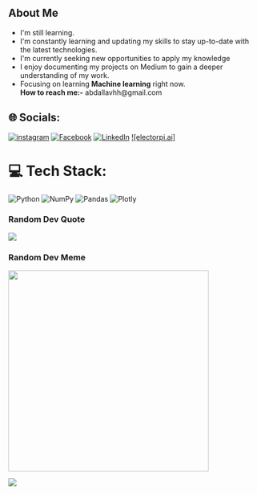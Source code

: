 <div id="Dark Is The Night,
  Cold Is The Ground">
  <h2>About Me</h2>
  <ul>
    <li>I'm still learning.</li>
    <li>I'm constantly learning and updating my skills to stay up-to-date with the latest technologies.</li>   <li>I'm currently seeking new opportunities to apply my knowledge</li>
    <li>I enjoy documenting my projects on Medium to gain a deeper understanding of my work.</li>
    <li>Focusing on learning <b>Machine learning</b> right now.</li>
<b>How to reach me:-</b> 
abdallavhh@gmail.com
  </ul>
</div>


## 🌐 Socials:
[![instagram](https://img.shields.io/badge/instagram-%231877F2.svg?logo=instagram&logoColor=white)](https://www.instagram.com/abdallavhh/)
[![Facebook](https://img.shields.io/badge/Facebook-%231877F2.svg?logo=Facebook&logoColor=white)](https://www.facebook.com/profile.php?id=100006118179470)
[![LinkedIn](https://img.shields.io/badge/LinkedIn-%230077B5.svg?logo=linkedin&logoColor=white)](https://www.linkedin.com/in/abdallavhh/) 
[![electorpi.ai]](https://electropi.ai/user-profile/abdallaahmed3002)

# 💻 Tech Stack:
![Python](https://img.shields.io/badge/python-3670A0?style=plastic&logo=python&logoColor=ffdd54) ![NumPy](https://img.shields.io/badge/numpy-%23013243.svg?style=plastic&logo=numpy&logoColor=white)  ![Pandas](https://img.shields.io/badge/pandas-%23150458.svg?style=plastic&logo=pandas&logoColor=white) ![Plotly](https://img.shields.io/badge/Plotly-%233F4F75.svg?style=plastic&logo=plotly&logoColor=white)

### Random Dev Quote
![](https://quotes-github-readme.vercel.app/api?type=horizontal&theme=radical)

### Random Dev Meme
<img src='https://randommeme-five.vercel.app/' style="height: 400px;"/>

[![](https://visitcount.itsvg.in/api?id=abdallavhh&icon=0&color=0)](https://visitcount.itsvg.in)
<!--
**abdallavhh/abdallavhh** is a ✨ _special_ ✨ repository because its `README.md` (this file) appears on your GitHub profile.

Here are some ideas to get you started:

- 🔭 I’m currently working on ...
- 🌱 I’m currently learning ...
- 👯 I’m looking to collaborate on ...
- 🤔 I’m looking for help with ...
- 💬 Ask me about ...
- 📫 How to reach me: ...
- 😄 Pronouns: ...
- ⚡ Fun fact: ...
-->
